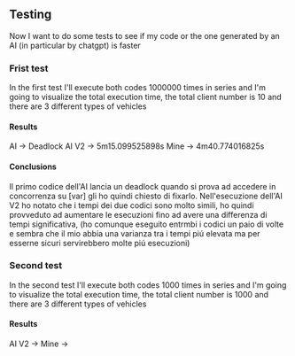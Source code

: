 ## Testing
Now I want to do some tests to see if my code or the one generated by an AI (in particular by chatgpt) is faster


### Frist test
In the first test I'll execute both codes 1000000 times in series and I'm going to visualize the total execution time, the total client number is 10 and there are 3 different types of vehicles

#### Results

AI      -> Deadlock
AI V2   -> 5m15.099525898s
Mine    -> 4m40.774016825s

#### Conclusions
Il primo codice dell'AI lancia un deadlock quando si prova ad accedere in concorrenza su [var] gli ho quindi chiesto di fixarlo.
Nell'esecuzione dell'AI V2 ho notato che i tempi dei due codici sono molto simili, ho quindi provveduto ad aumentare le esecuzioni fino ad avere una differenza di tempi significativa, (ho comunque eseguito entrmbi i codici un paio di volte e sembra che il mio abbia una varianza tra i tempi piú elevata ma per esserne sicuri servirebbero molte piú esecuzioni)

### Second test
In the second test I'll execute both codes 1000 times in series and I'm going to visualize the total execution time, the total client number is 1000 and there are 3 different types of vehicles

#### Results

AI V2   -> 
Mine    -> 

